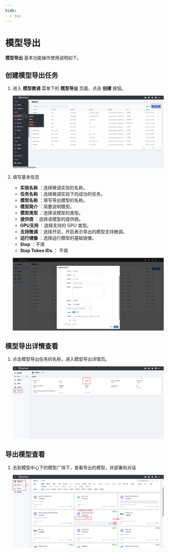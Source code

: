 ```yaml
---
hide:
  - toc
---
```


# 模型导出

**模型导出** 基本功能操作使用说明如下。

## 创建模型导出任务

1. 进入 **模型微调** 菜单下的 **模型导出** 页面，点击 **创建** 按钮。

    ![创建模型导出](images/model-export.jpg)

2. 填写基本信息

    - **实验名称** ：选择微调实验的名称。
    - **任务名称** ：选择微调实验下的成功的任务。
    - **模型名称** ：填写导出模型的名称。
    - **模型简介** ：简要说明模型。
    - **模型类型** ：选择该模型的类型。
    - **提供商** ：选择该模型的提供商。
    - **GPU支持** ：选择支持的 GPU 类型。
    - **支持微调** ：选择开启，开启表示导出的模型支持微调。
    - **运行镜像** ：选择运行模型的基础镜像。
    - **Stop** ：不填
    - **Stop Token IDs** ： 不填

    ![创建模型导出](images/model-export01.jpg)

## 模型导出详情查看

1. 点击模型导出任务的名称，进入模型导出详情页。

    ![模型导出详情](images/model-export-detail.jpg)

## 导出模型查看

1. 去到模型中心下的模型广场下，查看导出的模型，并部署和对话

    ![导出模型查看](images/model-export02.jpg)